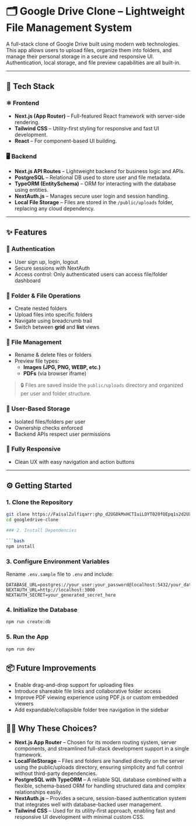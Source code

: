 # 🗂️ Google Drive Clone – Lightweight File Management System

A full-stack clone of Google Drive built using modern web technologies. This app allows users to upload files, organize them into folders, and manage their personal storage in a secure and responsive UI. Authentication, local storage, and file preview capabilities are all built-in.

---

## 🚀 Tech Stack

### ⚛️ Frontend

- **Next.js (App Router)** – Full-featured React framework with server-side rendering.
- **Tailwind CSS** – Utility-first styling for responsive and fast UI development.
- **React** – For component-based UI building.

### 🖥️ Backend

- **Next.js API Routes** – Lightweight backend for business logic and APIs.
- **PostgreSQL** – Relational DB used to store user and file metadata.
- **TypeORM (EntitySchema)** – ORM for interacting with the database using entities.
- **NextAuth.js** – Manages secure user login and session handling.
- **Local File Storage** – Files are stored in the `/public/uploads` folder, replacing any cloud dependency.

---

## ✨ Features

### 🔐 Authentication

- User sign up, login, logout
- Secure sessions with NextAuth
- Access control: Only authenticated users can access file/folder dashboard

### 📁 Folder & File Operations

- Create nested folders
- Upload files into specific folders
- Navigate using breadcrumb trail
- Switch between **grid** and **list** views

### 📝 File Management

- Rename & delete files or folders
- Preview file types:
  - **Images (JPG, PNG, WEBP, etc.)**
  - **PDFs** (via browser iframe)

> 🔒 Files are saved inside the `public/uploads` directory and organized per user and folder structure.

### 👤 User-Based Storage

- Isolated files/folders per user
- Ownership checks enforced
- Backend APIs respect user permissions

### 📱 Fully Responsive

- Clean UX with easy navigation and action buttons

---

## ⚙️ Getting Started

### 1. Clone the Repository

````bash
git clone https://FaisalZulfiqarr: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@github.com/FaisalZulfiqarr/googledrive-clone.git
cd googledrive-clone

### 2. Install Dependencies

```bash
npm install
````

### 3. Configure Environment Variables

Rename `.env.sample` file to `.env` and include:

```env
DATABASE_URL=postgres://your_user:your_password@localhost:5432/your_database
NEXTAUTH_URL=http://localhost:3000
NEXTAUTH_SECRET=your_generated_secret_here

```

### 4. Initialize the Database

```bash
npm run create:db
```

### 5. Run the App

```bash
npm run dev
```

## 📦 Future Improvements

- Enable drag-and-drop support for uploading files
- Introduce shareable file links and collaborative folder access
- Improve PDF viewing experience using PDF.js or custom embedded viewers
- Add expandable/collapsible folder tree navigation in the sidebar

## 🙋‍♂️ Why These Choices?

- **Next.js App Router** – Chosen for its modern routing system, server components, and streamlined full-stack development support in a single framework.
- **LocalFileStorage** – Files and folders are handled directly on the server using the public/uploads directory, ensuring simplicity and full control without third-party dependencies.
- **PostgreSQL with TypeORM** – A reliable SQL database combined with a flexible, schema-based ORM for handling structured data and complex relationships easily.
- **NextAuth.js** – Provides a secure, session-based authentication system that integrates well with database-backed user management.
- **Tailwind CSS** – Used for its utility-first approach, enabling fast and responsive UI development with minimal custom CSS.
